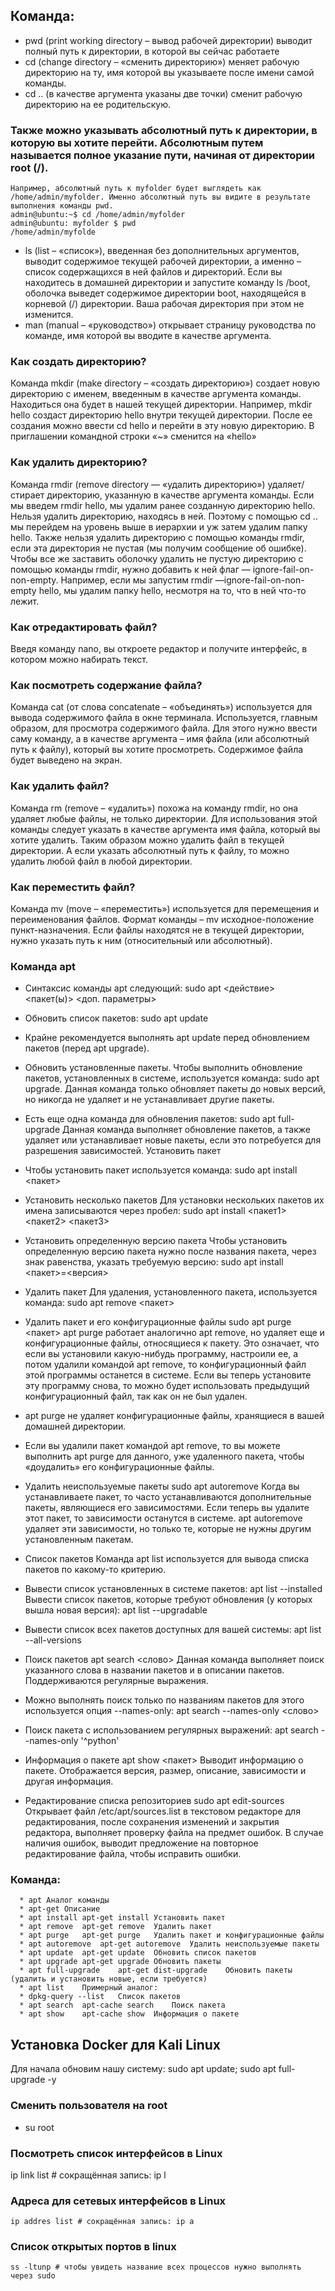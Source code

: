   ## Команда: 
  * pwd (print working directory – вывод рабочей директории) выводит полный путь к директории, в которой вы сейчас работаете
  * cd (change directory – «сменить директорию») меняет рабочую директорию на ту, имя которой вы указываете после имени самой команды.
  * cd .. (в качестве аргумента указаны две точки) сменит рабочую директорию на ее родительскую.

### Также можно указывать абсолютный путь к директории, в которую вы хотите перейти. Абсолютным путем называется полное указание пути, начиная от директории root (/). 
    Например, абсолютный путь к myfolder будет выглядеть как /home/admin/myfolder. Именно абсолютный путь вы видите в результате выполнения команды pwd.
    admin@ubuntu:~$ cd /home/admin/myfolder
    admin@ubuntu: myfolder $ pwd
    /home/admin/myfolde
    
  * ls (list – «список»), введенная без дополнительных аргументов, выводит содержимое текущей рабочей директории, а именно – список содержащихся в ней файлов и директорий.
      Если вы находитесь в домашней директории и запустите команду ls /boot, оболочка выведет содержимое директории boot, находящейся в корневой (/) директории. Ваша рабочая директория при этом не изменится.
  * man (manual – «руководство») открывает страницу руководства по команде, имя которой вы вводите в качестве аргумента.

### Как создать директорию?
Команда mkdir (make directory – «создать директорию») создает новую директорию с именем, введенным в качестве аргумента команды. 
  Находиться она будет в нашей текущей директории. Например, mkdir hello создаст директорию hello внутри текущей директории.
  После ее создания можно ввести cd hello и перейти в эту новую директорию. В приглашении командной строки «~» сменится на «hello»

### Как удалить директорию?
Команда rmdir (remove directory — «удалить директорию») удаляет/стирает директорию, указанную в качестве аргумента команды. Если мы введем rmdir hello, мы удалим ранее созданную директорию hello.
Нельзя удалить директорию, находясь в ней. Поэтому с помощью cd .. мы перейдем на уровень выше в иерархии и уж затем удалим папку hello.
Также нельзя удалить директорию с помощью команды rmdir, если эта директория не пустая (мы получим сообщение об ошибке).
Чтобы все же заставить оболочку удалить не пустую директорию с помощью команды rmdir, нужно добавить к ней флаг — ignore-fail-on-non-empty. Например, если мы запустим rmdir —ignore-fail-on-non-empty hello, мы удалим папку hello, несмотря на то, что в ней что-то лежит.

### Как отредактировать файл?
Введя команду nano, вы откроете редактор и получите интерфейс, в котором можно набирать текст.

### Как посмотреть содержание файла?

Команда cat (от слова concatenate – «объединять») используется для вывода содержимого файла в окне терминала. Используется, главным образом, для просмотра содержимого файла. Для этого нужно ввести саму команду, а в качестве аргумента – имя файла (или абсолютный путь к файлу), который вы хотите просмотреть. Содержимое файла будет выведено на экран.

### Как удалить файл?

Команда rm (remove – «удалить») похожа на команду rmdir, но она удаляет любые файлы, не только директории. Для использования этой команды следует указать в качестве аргумента имя файла, который вы хотите удалить. Таким образом можно удалить файл в текущей директории. А если указать абсолютный путь к файлу, то можно удалить любой файл в любой директории.


### Как переместить файл?

Команда mv (move – «переместить») используется для перемещения и переименования файлов. Формат команды – mv исходное-положение пункт-назначения. Если файлы находятся не в текущей директории, нужно указать путь к ним (относительный или абсолютный).

### Команда apt
  * Синтаксис команды apt следующий: sudo apt <действие> <пакет(ы)> <доп. параметры>    
  * Обновить список пакетов: sudo apt update
  * Крайне рекомендуется выполнять apt update перед обновлением пакетов (перед apt upgrade).
  * Обновить установленные пакеты. Чтобы выполнить обновление пакетов, установленных в системе, используется команда: sudo apt upgrade.
     Данная команда только обновляет пакеты до новых версий, но никогда не удаляет и не устанавливает другие пакеты.
  * Есть еще одна команда для обновления пакетов: sudo apt full-upgrade
    Данная команда выполняет обновление пакетов, а также удаляет или устанавливает новые пакеты, если это потребуется для разрешения зависимостей.
    Установить пакет
  * Чтобы установить пакет используется команда: sudo apt install <пакет>
  * Установить несколько пакетов
      Для установки нескольких пакетов их имена записываются через пробел: sudo apt install <пакет1> <пакет2> <пакет3>
  * Установить определенную версию пакета
      Чтобы установить определенную версию пакета нужно после названия пакета, через знак равенства, указать требуемую версию:
    sudo apt install <пакет>=<версия>
  * Удалить пакет Для удаления, установленного пакета, используется команда: sudo apt remove <пакет>
  * Удалить пакет и его конфигурационные файлы sudo apt purge <пакет> apt purge работает аналогично apt remove, но удаляет еще и конфигурационные файлы, относящиеся к пакету.
     Это означает, что если вы установили какую-нибудь программу, настроили ее, а потом удалили командой apt remove, то конфигурационный файл этой программы останется в системе.
     Если вы теперь установите эту программу снова, то можно будет использовать предыдущий конфигурационный файл, так как он не был удален.

  * apt purge не удаляет конфигурационные файлы, хранящиеся в вашей домашней директории.
  * Если вы удалили пакет командой apt remove, то вы можете выполнить apt purge для данного, уже удаленного пакета, чтобы «доудалить» его конфигурационные файлы.
  * Удалить неиспользуемые пакеты sudo apt autoremove Когда вы устанавливаете пакет, то часто устанавливаются дополнительные пакеты, являющиеся его зависимостями.
     Если теперь вы удалите этот пакет, то зависимости останутся в системе. apt autoremove удаляет эти зависимости, но только те, которые не нужны другим установленным пакетам.
  * Список пакетов Команда apt list используется для вывода списка пакетов по какому-то критерию.
  * Вывести список установленных в системе пакетов: apt list --installed Вывести список пакетов, которые требуют обновления (у которых вышла новая версия):
    apt list --upgradable
  * Вывести список всех пакетов доступных для вашей системы: apt list --all-versions
  * Поиск пакетов apt search <слово> Данная команда выполняет поиск указанного слова в названии пакетов и в описании пакетов. Поддерживаются регулярные выражения.
  * Можно выполнять поиск только по названиям пакетов для этого используется опция --names-only: apt search --names-only <слово>
  * Поиск пакета с использованием регулярных выражений: apt search --names-only '^python'
  * Информация о пакете apt show <пакет> Выводит информацию о пакете. Отображается версия, размер, описание, зависимости и другая информация.
  * Редактирование списка репозиториев sudo apt edit-sources Открывает файл /etc/apt/sources.list в текстовом редакторе для редактирования,
    после сохранения изменений и закрытия редактора, выполняет проверку файла на предмет ошибок. В случае наличия ошибок, выводит предложение на повторное редактирование файла,
     чтобы исправить ошибки.

  ### Команда:
      * apt	Аналог команды
      * apt-get	Описание
      * apt install	apt-get install	Установить пакет
      * apt remove	apt-get remove	Удалить пакет
      * apt purge	apt-get purge	Удалить пакет и конфигурационные файлы
      * apt autoremove	apt-get autoremove	Удалить неиспользуемые пакеты
      * apt update	apt-get update	Обновить список пакетов
      * apt upgrade	apt-get upgrade	Обновить пакеты
      * apt full-upgrade	apt-get dist-upgrade	Обновить пакеты (удалить и установить новые, если требуется)
      * apt list	Примерный аналог:
      * dpkg-query --list	Список пакетов
      * apt search	apt-cache search	Поиск пакета
      * apt show	apt-cache show	Информация о пакете
## Установка Docker для Kali Linux
  Для начала обновим нашу систему: sudo apt update; sudo apt full-upgrade -y
### Сменить пользователя на root  
  * su root
 ### Посмотреть список интерфейсов в Linux
   ip link list # сокращённая запись: ip l
### Адреса для сетевых интерфейсов в Linux
    ip addres list # сокращённая запись: ip a
### Список открытых портов в linux
    ss -ltunp # чтобы увидеть название всех процессов нужно выполнять через sudo
